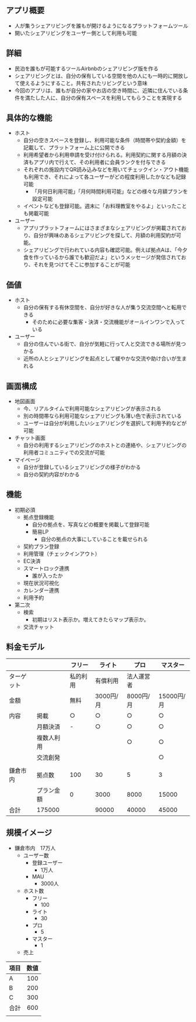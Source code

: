 
## アプリ概要
- 人が集うシェアリビングを誰もが開けるようになるプラットフォームツール
- 開いたシェアリビングをユーザー側として利用も可能

## 詳細
- 民泊を誰もが可能するツールAirbnbのシェアリビング版を作る
- シェアリビングとは、自分の保有している空間を他の人にも一時的に開放して使えるようにすること。共有されたリビングという意味
- 今回のアプリは、誰もが自分の家やお店の空き時間に、近隣に住んでいる条件を満たした人に、自分の保有スペースを利用してもらうことを実現する

## 具体的な機能
- ホスト
	- 自分の空きスペースを登録し、利用可能な条件（時間帯や契約金額）を記載して、プラットフォーム上に公開できる
	- 利用希望者から利用申請を受け付けられる。利用契約に関する月額の決済もアプリ内で行えて、その利用者に会員ランクを付与できる
	- それぞれの施設内でQR読み込みなどを用いてチェックイン・アウト機能も利用でき、それによって各ユーザーがどの程度利用したかなども記録可能
		- 「月何日利用可能」「月何時間利用可能」などの様々な月額プランを設定可能
	- イベントなども登録可能。週末に「お料理教室をやるよ」といったことも掲載可能
- ユーザー
	- アプリプラットフォームにはさまざまなシェアリビングが掲載されており、自分が興味のあるシェアリビングを探して、月額の利用契約が可能。
	- シェアリビングで行われている内容も確認可能。例えば拠点Aは、「今夕食を作っているから誰でも歓迎だよ」というメッセージが発信されており、それを見つけてそこに参加することが可能

## 価値
- ホスト
	- 自分の保有する有休空間を、自分が好きな人が集う交流空間へと転用できる
		- そのために必要な集客・決済・交流機能がオールインワンで入っている
- ユーザー
	- 自分の住んでいる街で、自分が気軽に行って人と交流できる場所が見つかる
	- 近所の人とシェアリビングを起点として緩やかな交流や助け合いが生まれる



## 画面構成
- 地図画面
	- 今、リアルタイムで利用可能なシェアリビングが表示される
	- 別の時間帯なら利用可能なシェアリビングも薄い色で表示されている
	- ユーザーは自分が利用したいシェアリビングを選択して利用予約などが可能
- チャット画面
	- 自分の利用するシェアリビングのホストとの連絡や、シェアリビングの利用者コミュニティでの交流が可能
- マイページ
	- 自分が登録しているシェアリビングの様子がわかる
	- 自分の契約内容がわかる



## 機能
- 初期必須
	- 拠点登録機能
		- 自分の拠点を、写真などの概要を掲載して登録可能
		- 簡易LP
			- 自分の拠点の大事にしていることを載せられる
	- 契約プラン登録
	- 利用管理（チェックインアウト）
	- EC決済
	- スマートロック連携
		- 誰が入ったか
	- 現在状況可視化
	- カレンダー連携
	- 利用予約
-  第二次
	- 検索
		- 初期はリスト表示か。増えてきたらマップ表示か。
	- 交流チャット



## 料金モデル


|       |        | フリー  | ライト     | プロ      | マスター     |
| ----- | ------ | ---- | ------- | ------- | -------- |
| ターゲット |        | 私的利用 | 有償利用    | 法人運営者   |          |
| 金額    |        | 無料   | 3000円/月 | 8000円/月 | 15000円/月 |
| 内容    | 掲載     | ○    | ○       | ○       | ○        |
|       | 月額決済   | -    | ○       | ○       | ○        |
|       | 複数人利用  |      |         | ○       | ○        |
|       | 交流創発   |      |         |         | ○        |
|       |        |      |         |         |          |
| 鎌倉市内  | 拠点数    | 100  | 30      | 5       | 3        |
|       | プラン金額  | 0    | 3000    | 8000    | 15000    |
| 合計    | 175000 |      | 90000   | 40000   | 45000    |

## 規模イメージ
- 鎌倉市内　17万人
	- ユーザー数
		- 登録ユーザー
			- 1万人
		- MAU
			- 3000人
	- ホスト数
		- フリー　
			- 100
		- ライト
			- 30
		- プロ
			- 5
		- マスター
			- 1
	- 売上


| 項目  |  数値 |
| --- | --: |
| A   | 100 |
| B   | 200 |
| C   | 300 |
| 合計  | 600 |
|     |     |
<!-- TBLFM: @>$2=sum(@I..@-1) -->


